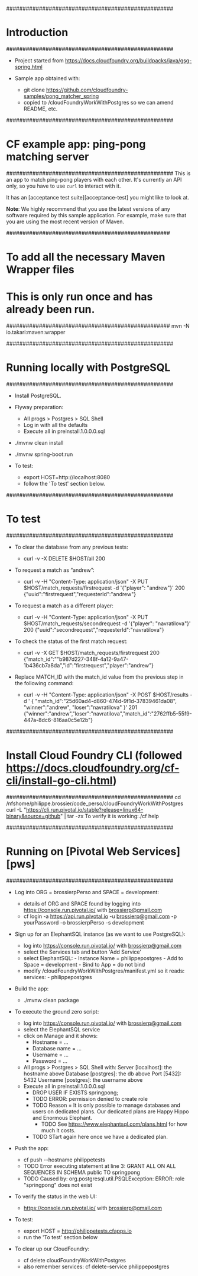###################################################
# Introduction
###################################################
- Project started from https://docs.cloudfoundry.org/buildpacks/java/gsg-spring.html

- Sample app obtained with:
    - git clone https://github.com/cloudfoundry-samples/pong_matcher_spring
    - copied to /cloudFoundryWorkWithPostgres so we can amend README, etc.


###################################################
# CF example app: ping-pong matching server
###################################################
This is an app to match ping-pong players with each other. It's currently an API only, so you have to use `curl` to interact with it.

It has an [acceptance test suite][acceptance-test] you might like to look at.

**Note**: We highly recommend that you use the latest versions of any software required by this sample application. For example, make sure that you are using the most recent version of Maven.


##################################################
# To add all the necessary Maven Wrapper files
#
# This is only run once and has already been run.
##################################################
mvn -N io.takari:maven:wrapper


###################################################
# Running locally with PostgreSQL
###################################################
- Install PostgreSQL.

- Flyway preparation:
    - All progs > Postgres > SQL Shell
    - Log in with all the defaults
    - Execute all in preinstall.1.0.0.0.sql

- ./mvnw clean install
- ./mvnw spring-boot:run

- To test:
    - export HOST=http://localhost:8080
    - follow the 'To test' section below.


###################################################
# To test
###################################################
- To clear the database from any previous tests:
    - curl -v -X DELETE $HOST/all
    200

- To request a match as “andrew”:
    - curl -v -H "Content-Type: application/json" -X PUT $HOST/match_requests/firstrequest -d '{"player": "andrew"}'
    200 {"uuid":"firstrequest","requesterId":"andrew"}

- To request a match as a different player:
    - curl -v -H "Content-Type: application/json" -X PUT $HOST/match_requests/secondrequest -d '{"player": "navratilova"}'
    200 {"uuid":"secondrequest","requesterId":"navratilova"}

- To check the status of the first match request:
    - curl -v -X GET $HOST/match_requests/firstrequest
    200 {"match_id":""b987d227-348f-4a12-9a47-1b436cb7a8da","id":"firstrequest","player":"andrew"}

- Replace MATCH_ID with the match_id value from the previous step in the following command:
    - curl -v -H "Content-Type: application/json" -X POST $HOST/results -d ' { "match_id":"25d60ad4-d860-474d-9f1d-37839461da08", "winner":"andrew", "loser":"navratilova" }'
    201 {"winner":"andrew","loser":"navratilova","match_id":"2762ffb5-55f9-447a-8dc6-816aa0c5e12b"}


###################################################
# Install Cloud Foundry CLI (followed https://docs.cloudfoundry.org/cf-cli/install-go-cli.html)
###################################################
cd /nfshome/philippe.brossier/code_perso/cloudFoundryWorkWithPostgres
curl -L "https://cli.run.pivotal.io/stable?release=linux64-binary&source=github" | tar -zx
To verify it is working:./cf help


###################################################
# Running on [Pivotal Web Services][pws]
###################################################
- Log into ORG = brossierpPerso and SPACE = development:
    - details of ORG and SPACE found by logging into https://console.run.pivotal.io/ with brossierp@gmail.com
    - cf login -a https://api.run.pivotal.io -u brossierp@gmail.com -p yourPassword -o brossierpPerso -s development

- Sign up for an ElephantSQL instance (as we want to use PostgreSQL):
    - log into https://console.run.pivotal.io/ with brossierp@gmail.com
    - select the Services tab and button 'Add Service'
    - select ElephantSQL:
            - Instance Name = philippepostgres
            - Add to Space = development
            - Bind to App = do not bind
    - modify /cloudFoundryWorkWithPostgres/manifest.yml so it reads:
            services:
                  - philippepostgres

- Build the app:
    - ./mvnw clean package

- To execute the ground zero script:
    - log into https://console.run.pivotal.io/ with brossierp@gmail.com
    - select the ElephantSQL service
    - click on Manage and it shows:
        - Hostname = ...
        - Database name	= ...
        - Username = ...
        - Password = ...
    - All progs > Postgres > SQL Shell with:
            Server [localhost]: the hostname above
            Database [postgres]: the db above
            Port [5432]: 5432
            Username [postgres]: the username above
    - Execute all in preinstall.1.0.0.0.sql
        - DROP USER IF EXISTS springpong;
        - TODO ERROR:  permission denied to create role
        - TODO Reason = It is only possible to manage databases and users on dedicated plans. Our dedicated plans are Happy Hippo and Enormous Elephant.
            - TODO See https://www.elephantsql.com/plans.html for how much it costs.
        - TODO STart again here once we have a dedicated plan.

- Push the app:
    - cf push --hostname philippetests
    - TODO Error executing statement at line 3: GRANT ALL ON ALL SEQUENCES IN SCHEMA public TO springpong
    - TODO Caused by: org.postgresql.util.PSQLException: ERROR: role "springpong" does not exist

- To verify the status in the web UI:
    - https://console.run.pivotal.io/ with brossierp@gmail.com

- To test:
    - export HOST = http://philippetests.cfapps.io
    - run the 'To test' section below

- To clear up our CloudFoundry:
    - cf delete cloudFoundryWorkWithPostgres
    - also remember services: cf delete-service philippepostgres
    